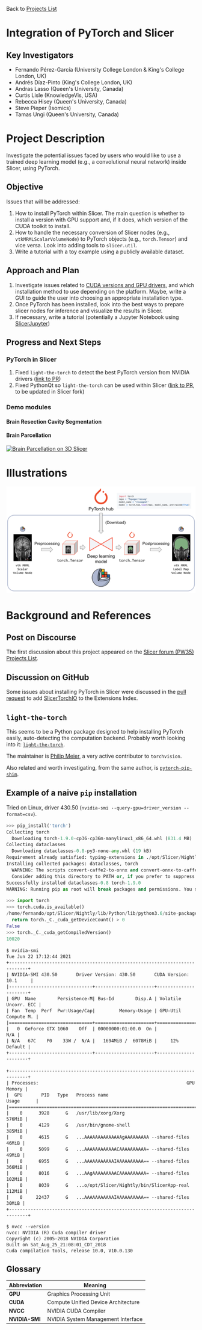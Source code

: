 Back to [Projects List](../../README.md#ProjectsList)

# Integration of PyTorch and Slicer

## Key Investigators

- Fernando Pérez-García (University College London & King's College London, UK)
- Andrés Díaz-Pinto (King's College London, UK)
- Andras Lasso (Queen's University, Canada)
- Curtis Lisle (KnowledgeVis, USA)
- Rebecca Hisey (Queen's University, Canada)
- Steve Pieper (Isomics)
- Tamas Ungi (Queen's University, Canada)

# Project Description

<!-- Add a short paragraph describing the project. -->

Investigate the potential issues faced by users who would like to use a trained
deep learning model (e.g., a convolutional neural network) inside Slicer,
using PyTorch.

## Objective

<!-- Describe here WHAT you would like to achieve (what you will have as end result). -->

Issues that will be addressed:

1. How to install PyTorch within Slicer. The main question is whether to install a version with GPU support and, if it does, which version of the CUDA toolkit to install.
1. How to handle the necessary conversion of Slicer nodes (e.g., `vtkMRMLScalarVolumeNode`) to PyTorch objects (e.g., `torch.Tensor`) and vice versa. Look into adding tools to `slicer.util`.
1. Write a tutorial with a toy example using a publicly available dataset.

## Approach and Plan

<!-- Describe here HOW you would like to achieve the objectives stated above. -->

1. Investigate issues related to [CUDA versions and GPU drivers](https://docs.nvidia.com/deploy/cuda-compatibility/index.html), and which installation method to use depending on the platform. Maybe, write a GUI to guide the user into choosing an appropriate installation type.
1. Once PyTorch has been installed, look into the best ways to prepare slicer nodes for inference and visualize the results in Slicer.
1. If necessary, write a tutorial (potentially a Jupyter Notebook using [SlicerJupyter](https://github.com/Slicer/SlicerJupyter))

## Progress and Next Steps

<!-- Update this section as you make progress, describing of what you have ACTUALLY DONE. If there are specific steps that you could not complete then you can describe them here, too. -->

### PyTorch in Slicer

1. Fixed `light-the-torch` to detect the best PyTorch version from NVIDIA drivers ([link to PR](https://github.com/pmeier/light-the-torch/pull/31))
1. Fixed PythonQt so `light-the-torch` can be used within Slicer ([link to PR](https://github.com/MeVisLab/pythonqt/pull/49), to be updated in Slicer fork)

### Demo modules

#### Brain Resection Cavity Segmentation


#### Brain Parcellation

[![Brain Parcellation on 3D Slicer](https://yt-embed.herokuapp.com/embed?v=kKXCv-JPikw)](https://youtu.be/kKXCv-JPikw "Brain Parcellation on 3D Slicer")


# Illustrations

<!-- Add pictures and links to videos that demonstrate what has been accomplished.
![Some more images](Example2.jpg)
-->

![Example of inference using PyTorch inside Slicer](diagram.svg)

# Background and References

<!-- If you developed any software, include link to the source code repository. If possible, also add links to sample data, and to any relevant publications. -->

## Post on Discourse

The first discussion about this project appeared on the [Slicer forum (PW35) Projects List](https://discourse.slicer.org/t/pw35-projects-list/17905/4).

## Discussion on GitHub

Some issues about installing PyTorch in Slicer were discussed in the [pull request](https://github.com/Slicer/ExtensionsIndex/pull/1710) to add [SlicerTorchIO](https://github.com/fepegar/SlicerTorchIO) to the Extensions Index.

## `light-the-torch`

This seems to be a Python package designed to help installing PyTorch easily, auto-detecting the computation backend. Probably worth looking into it: [`light-the-torch`](https://github.com/pmeier/light-the-torch).

The maintainer is [Philip Meier](https://github.com/pmeier), a very active contributor to `torchvision`.

Also related and worth investigating, from the same author, is [`pytorch-pip-shim`](https://github.com/pmeier/pytorch-pip-shim).

## Example of a naive `pip` installation

Tried on Linux, driver 430.50 (`nvidia-smi --query-gpu=driver_version --format=csv`).

```python
>>> pip_install('torch')
Collecting torch
  Downloading torch-1.9.0-cp36-cp36m-manylinux1_x86_64.whl (831.4 MB)
Collecting dataclasses
  Downloading dataclasses-0.8-py3-none-any.whl (19 kB)
Requirement already satisfied: typing-extensions in ./opt/Slicer/Nightly/lib/Python/lib/python3.6/site-packages (from torch) (3.10.0.0)
Installing collected packages: dataclasses, torch
  WARNING: The scripts convert-caffe2-to-onnx and convert-onnx-to-caffe2 are installed in '/home/fernando/opt/Slicer/Nightly/lib/Python/bin' which is not on PATH.
  Consider adding this directory to PATH or, if you prefer to suppress this warning, use --no-warn-script-location.
Successfully installed dataclasses-0.8 torch-1.9.0
WARNING: Running pip as root will break packages and permissions. You should install packages reliably by using venv: https://pip.pypa.io/warnings/venv
```

```python
>>> import torch
>>> torch.cuda.is_available()
/home/fernando/opt/Slicer/Nightly/lib/Python/lib/python3.6/site-packages/torch/cuda/__init__.py:52: UserWarning: CUDA initialization: The NVIDIA driver on your system is too old (found version 10010). Please update your GPU driver by downloading and installing a new version from the URL: http://www.nvidia.com/Download/index.aspx Alternatively, go to: https://pytorch.org to install a PyTorch version that has been compiled with your version of the CUDA driver. (Triggered internally at  /pytorch/c10/cuda/CUDAFunctions.cpp:115.)
  return torch._C._cuda_getDeviceCount() > 0
False
>>> torch._C._cuda_getCompiledVersion()
10020
```

```shell
$ nvidia-smi
Tue Jun 22 17:12:44 2021
+-----------------------------------------------------------------------------+
| NVIDIA-SMI 430.50       Driver Version: 430.50       CUDA Version: 10.1     |
|-------------------------------+----------------------+----------------------+
| GPU  Name        Persistence-M| Bus-Id        Disp.A | Volatile Uncorr. ECC |
| Fan  Temp  Perf  Pwr:Usage/Cap|         Memory-Usage | GPU-Util  Compute M. |
|===============================+======================+======================|
|   0  GeForce GTX 1060    Off  | 00000000:01:00.0  On |                  N/A |
| N/A   67C    P0    33W /  N/A |   1694MiB /  6078MiB |     12%      Default |
+-------------------------------+----------------------+----------------------+

+-----------------------------------------------------------------------------+
| Processes:                                                       GPU Memory |
|  GPU       PID   Type   Process name                             Usage      |
|=============================================================================|
|    0      3928      G   /usr/lib/xorg/Xorg                           576MiB |
|    0      4129      G   /usr/bin/gnome-shell                         385MiB |
|    0      4615      G   ...AAAAAAAAAAAAAAgAAAAAAAAA --shared-files    46MiB |
|    0      5099      G   ...AAAAAAAAAAAACAAAAAAAAAA= --shared-files    49MiB |
|    0      6955      G   ...AAAAAAAAAAAIAAAAAAAAAA== --shared-files   366MiB |
|    0      8016      G   ...AAgAAAAAAAAACAAAAAAAAAA= --shared-files   102MiB |
|    0      8039      G   ...o/opt/Slicer/Nightly/bin/SlicerApp-real   112MiB |
|    0     22437      G   ...AAAAAAAAAAAIAAAAAAAAAA== --shared-files    30MiB |
+-----------------------------------------------------------------------------+
```

```shell
$ nvcc --version
nvcc: NVIDIA (R) Cuda compiler driver
Copyright (c) 2005-2018 NVIDIA Corporation
Built on Sat_Aug_25_21:08:01_CDT_2018
Cuda compilation tools, release 10.0, V10.0.130
```

## Glossary


| Abbreviation   | Meaning                             |
| -------------- | ----------------------------------- |
| **GPU**        | Graphics Processing Unit            |
| **CUDA**       | Compute Unified Device Architecture |
| **NVCC**       | NVIDIA CUDA Compiler                |
| **NVIDIA-SMI** | NVIDIA System Management Interface  |
